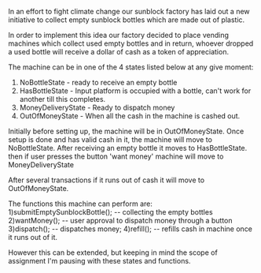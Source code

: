 In an effort to fight climate change our sunblock factory has laid out a new initiative to collect empty sunblock 
bottles which are made out of plastic.

In order to implement this idea our factory decided to place vending machines which collect used empty bottles and 
in return, whoever dropped a used bottle will receive a dollar of cash as a token of appreciation.

The machine can be in one of the 4 states listed below at any give moment:
1) NoBottleState - ready to receive an empty bottle
2) HasBottleState - Input platform is occupied with a bottle, can't work for another till this completes.
3) MoneyDeliveryState - Ready to dispatch money
4) OutOfMoneyState - When all the cash in the machine is cashed out.

Initially before setting up, the machine will be in OutOfMoneyState.
Once setup is done and has valid cash in it, the machine will move to NoBottleState.
After receiving an empty bottle it moves to HasBottleState.
then if user presses the button 'want money' machine will move to MoneyDeliveryState

After several transactions if it runs out of cash it will move to OutOfMoneyState.

The functions this machine can perform are:
1)submitEmptySunblockBottle(); -- collecting the empty bottles
2)wantMoney(); -- user approval to dispatch money through a button
3)dispatch(); -- dispatches money;
4)refill(); -- refills cash in machine once it runs out of it.

However this can be extended, but keeping in mind the scope of assignment I'm pausing with these states and functions.